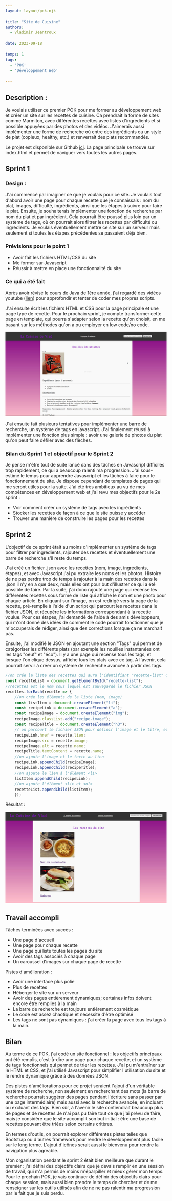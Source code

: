 ```yaml
---
layout: layout/pok.njk

title: "Site de Cuisine"
authors:
  - Vladimir Jeantroux

date: 2023-09-18

temps: 1
tags:
  - 'POK'
  - 'Développement Web'

---
```

## Description : 

Je voulais utiliser ce premier POK pour me former au développement web et créer un site sur les recettes de cuisine. Ca prendrait la forme de sites comme Marmiton, avec différentes recettes avec listes d'ingrédients et si possible appuyées par des photos et des vidéos. 
J'aimerais aussi implémenter une forme de recherche où entre des ingrédients ou un style de plat (copieux, healthy, etc.) et renverrait des plats recommandés.

Le projet est disponible sur Github [ici](https://github.com/VlaadimirJ/Vladimir-POK1). La page principale se trouve sur index.html et permet de naviguer vers toutes les autres pages. 

## Sprint 1

### Design : 

J'ai commencé par imaginer ce que je voulais pour ce site. Je voulais tout d'abord avoir une page pour chaque recette que je connaissais : nom du plat, images, difficulté, ingrédients, ainsi que les étapes à suivre pour faire le plat.
Ensuite, je souhaiterais implémenter une fonction de recherche par nom du plat et par ingrédient. Cela pourrait être poussé plus loin par un système de tags, où on pourrait alors filtrer les recettes par difficulté ou ingrédients. Je voulais éventuellement mettre ce site sur un serveur mais seulement si toutes les étapes précédentes se passaient déjà bien. 

### Prévisions pour le point 1

- Avoir fait les fichiers HTML/CSS du site 
- Me former sur Javascript
- Réussir à mettre en place une fonctionnalité du site 

### Ce qui a été fait 

Après avoir révisé le cours de Java de 1ère année, j'ai regardé des vidéos youtube ([lien](https://www.youtube.com/watch?v=W6NZfCO5SIk)) pour approfondir et tenter de coder mes propres scripts. 

J'ai ensuite écrit les fichiers HTML et CSS pour la page principale et une page type de recette. Pour le prochain sprint, je compte transformer cette page en template, qui pourra s'adapter selon la recette qu'on choisit, en me basant sur les méthodes qu'on a pu employer en low code/no code.

![Page prototype d'une recette](https://raw.githubusercontent.com/do-it-ecm/promo-2023-2024/main/Vladimir-Jeantroux/pok/temps-1/recette.jpg)

J'ai ensuite fait plusieurs tentatives pour implémenter une barre de recherche, un système de tags en javascript. J'ai finalement réussi à implémenter une fonction plus simple : avoir une galerie de photos du plat qu'on peut faire défiler avec des flèches. 

### Bilan du Sprint 1 et objectif pour le Sprint 2 

Je pense m'être tout de suite lancé dans des tâches en Javascript difficiles trop rapidement, ce qui a beaucoup ralenti ma progression. J'ai sous-estimé le temps pour apprendre Javascript et les tâches à faire pour le fonctionnement du site. Je dispose cependant de templates de pages qui me seront utiles pour la suite. J'ai été très ambitieux au vu de mes compétences en développement web et j'ai revu mes objectifs pour le 2e sprint : 

- Voir comment créer un système de tags avec les ingrédients 
- Stocker les recettes de façon à ce que le site puisse y accéder
- Trouver une manière de construire les pages pour les recettes 

## Sprint 2 

L'objectif de ce sprint était au moins d'implémenter un système de tags pour filtrer par ingrédients, rajouter des recettes et éventuellement une barre de recherche s'il reste du temps. 

J'ai créé un fichier .json avec les recettes (nom, image, ingrédients, étapes), et avec Javascript j'ai pu extraire les noms et les photos. Histoire de ne pas perdre trop de temps à rajouter à la main des recettes dans le .json il n'y en a que deux, mais elles ont pour but d'illustrer ce qui a été possible de faire. Par la suite, j'ai donc rajouté une page qui recense les différentes recettes sous forme de liste qui affiche le nom et une photo pour chaque article. En cliquant sur l'image, on est redirigé vers la page de la recette, pré-remplie à l'aide d'un script qui parcourt les recettes dans le fichier JSON, et récupère les informations correspondant à la recette voulue. Pour ces étapes, j'ai demandé de l'aide à des amis développeurs, qui m'ont donné des idées de comment le code pourrait fonctionner que je m'occuperais de rédiger, ainsi que des corrections lorsque ça ne marchait pas. 

Ensuite, j'ai modifié le JSON en ajoutant une section "Tags" qui permet de catégoriser les différents plats (par exemple les nouilles instantanées ont les tags "oeuf" et "éco"). Il y a une page qui recense tous les tags, et lorsque l'on clique dessus, affiche tous les plats avec ce tag. A l'avenir, cela pourrait servir à créer un système de recherche avancée à partir des tags. 

```javascript
//on crée la liste des recettes qui aura l'identifiant "recette-list" qui pourra être appelé sur HTML. 
const recetteList = document.getElementById("recette-list");
//recettes est le nom sous lequel est sauvegardé le fichier JSON
recettes.forEach(recette => {
    //on crée les éléments de la liste (nom, image)
    const listItem = document.createElement("li");
    const recipeLink = document.createElement("a");
    const recipeImage = document.createElement("img");
    recipeImage.classList.add("recipe-image");
    const recipeTitle = document.createElement("h3");
    // on parcourt le fichier JSON pour définir l'image et le titre, et le lien vers lequel ils vont mener
    recipeLink.href = recette.lien; 
    recipeImage.src = recette.image;
    recipeImage.alt = recette.name;
    recipeTitle.textContent = recette.name;
    //on ajoute l'image et le texte au lien
    recipeLink.appendChild(recipeImage);
    recipeLink.appendChild(recipeTitle);
    //on ajoute le lien à l'élément <li>
    listItem.appendChild(recipeLink);
    //on ajoute l'élément <li> et <ul>
    recetteList.appendChild(listItem);
    });
```
Résultat : 

![Page listant toutes les recettes du site](https://raw.githubusercontent.com/do-it-ecm/promo-2023-2024/main/Vladimir-Jeantroux/pok/temps-1/liste.JPG)

## Travail accompli 

Tâches terminées avec succès : 
- Une page d'accueil
- Une page pour chaque recette
- Une page qui liste toutes les pages du site
- Avoir des tags associés à chaque page 
- Un caroussel d'images sur chaque page de recette

Pistes d'amélioration : 
- Avoir une interface plus polie 
- Plus de recettes 
- Héberger le site sur un serveur 
- Avoir des pages entièrement dynamiques; certaines infos doivent encore être remplies à la main
- La barre de recherche est toujours entièrement cosmétique
- Le code est assez chaotique et nécessite d'être optimisé
- Les tags ne sont pas dynamiques : j'ai créer la page avec tous les tags à la main. 

## Bilan 

Au terme de ce POK, j'ai codé un site fonctionnel : les objectifs principaux ont été remplis, c'est-à-dire une page pour chaque recette, et un système de tags fonctionnels qui permet de trier les recettes. J'ai pu m'entraîner sur le HTML et CSS, et j'ai utilisé Javascript pour simplifier l'utilisation du site et le rendre dynamique grâce à des données JSON.  

Des pistes d'améliorations pour ce projet seraient l'ajout d'un véritable système de recherche, non seulement en recherchant des mots (la barre de recherche pourrait suggérer des pages pendant l'écriture sans passer par une page intermédiaire) mais aussi avec la recherche avancée, en incluant ou excluant des tags. Bien sûr, à l'avenir le site contiendrait beaucoup plus de pages et de recettes.Je n'ai pas pu faire tout ce que j'ai prévu de faire, mais je considère que le site accomplit son but initial : être une base de recettes pouvant être triées selon certains critères.   

En termes d'outils, on pourrait explorer différentes pistes telles que Bootstrap ou d'autres framework pour rendre le développement plus facile sur le long terme. L'ajout d'icônes serait aussi le bienvenu pour rendre la navigation plus agréable. 

Mon organisation pendant le sprint 2 était bien meilleure que durant le premier : j'ai défini des objectifs clairs que je devais remplir en une session de travail, qui m'a permis de moins m'éparpiller et mieux gérer mon temps. Pour le prochain POK, je vais continuer de définir des objectifs clairs pour chaque session, mais aussi bien prendre le temps de chercher et de me renseigner sur les outils utilisés afin de ne ne pas ralentir ma progression par le fait que je suis perdu. 
